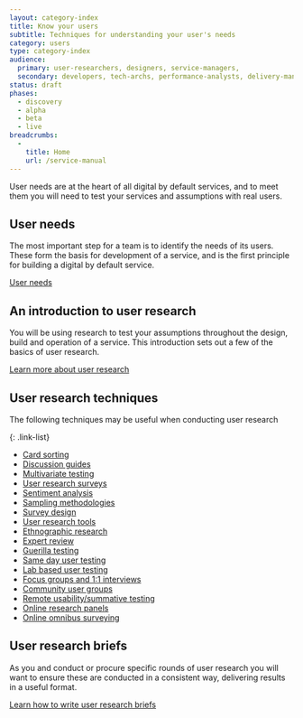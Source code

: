 ```yaml
---
layout: category-index
title: Know your users
subtitle: Techniques for understanding your user's needs
category: users
type: category-index
audience:
  primary: user-researchers, designers, service-managers,
  secondary: developers, tech-archs, performance-analysts, delivery-managers
status: draft
phases:
  - discovery
  - alpha
  - beta
  - live
breadcrumbs:
  -
    title: Home
    url: /service-manual
---
```


User needs are at the heart of all digital by default services, and to meet them you will need to test your services and assumptions with real users.

## User needs

The most important step for a team is to identify the needs of its users. These form the basis for development of a service, and is the first principle for building a digital by default service.

[User needs](/service-manual/users/user-needs.html)


## An introduction to user research

You will be using research to test your assumptions throughout the design, build and operation of a service. This introduction sets out a few of the basics of user research.

[Learn more about user research](/service-manual/users/introduction-to-user-research.html)

## User research techniques

The following techniques may be useful when conducting user research

{: .link-list}
* [Card sorting](/service-manual/users/card-sorting.html)
* [Discussion guides](/service-manual/users/user-research/discussion-guides.html)
* [Multivariate testing](/service-manual/users/user-research/multivariate-testing.html)
* [User research surveys](/service-manual/users/user-research/user-research-surveys.html)
* [Sentiment analysis](/service-manual/users/user-research/sentiment-analysis.html)
* [Sampling methodologies](/service-manual/users/user-research/sampling-methodologies.html)
* [Survey design](/service-manual/users/user-research/survey-design.html)
* [User research tools](/service-manual/users/user-research/user-research-tools.html)
* [Ethnographic research](/service-manual/users/user-research/ethnographic-research.html)
* [Expert review](/service-manual/users/user-research/expert-review.html)
* [Guerilla testing](/service-manual/users/user-research/guerilla-testing.html)
* [Same day user testing](/service-manual/users/user-research/same-day-user-testing.html)
* [Lab based user testing](/service-manual/users/user-research/lab-based-user-testing.html)
* [Focus groups and 1:1 interviews](/service-manual/users/user-research/focus-groups-mini-groups-interviews.html)
* [Community user groups](/service-manual/users/user-research/community-user-groups.html)
* [Remote usability/summative testing](/service-manual/users/user-research/remote-usability.html)
* [Online research panels](/service-manual/users/user-research/online-research-panels.html)
* [Online omnibus surveying](/service-manual/users/user-research/online-omnibus-survey.html)

## User research briefs

As you and conduct or procure specific rounds of user research you will want to ensure these are conducted in a consistent way, delivering results in a useful format.

[Learn how to write user research briefs](/service-manual/users/user-research/user-research-briefs.html)

